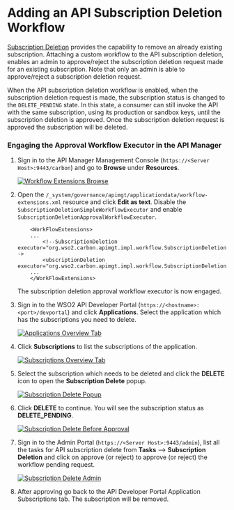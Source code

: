 # Adding an API Subscription Deletion Workflow

[Subscription Deletion]({{base_path}}/consume/manage-subscription/subscribe-to-an-api/) provides the capability to remove an already existing subscription. Attaching a custom workflow to the API subscription deletion, enables an admin to approve/reject the subscription deletion request made for an existing subscription. Note that only an admin is able to approve/reject a subscription deletion request.

When the API subscription deletion workflow is enabled, when the subscription deletion request is made, the subscription status is changed to the `DELETE_PENDING` state. In this state, a consumer can still invoke the API with the same subscription, using its production or sandbox keys, until the subscription deletion is approved. Once the subscription deletion request is approved the subscription will be deleted.

### Engaging the Approval Workflow Executor in the API Manager

1.  Sign in to the API Manager Management Console (`https://<Server Host>:9443/carbon`) and go to **Browse** under **Resources**.

    [![Workflow Extensions Browse]({{base_path}}/assets/img/learn/wf-extensions-browse.png)]({{base_path}}/assets/img/learn/wf-extensions-browse.png)

2.  Open the `/_system/governance/apimgt/applicationdata/workflow-extensions.xml` resource and click **Edit as text**. Disable the `SubscriptionDeletionSimpleWorkflowExecutor` and enable `SubscriptionDeletionApprovalWorkflowExecutor`. 
    ``` 
        <WorkFlowExtensions>
        ...
            <!--SubscriptionDeletion executor="org.wso2.carbon.apimgt.impl.workflow.SubscriptionDeletionSimpleWorkflowExecutor"/-->
            <ubscriptionDeletion executor="org.wso2.carbon.apimgt.impl.workflow.SubscriptionDeletionAprrovalWorkflowExecutor"/>
        ...
        </WorkFlowExtensions>
    ```

    The subscription deletion approval workflow executor is now engaged.


3.  Sign in to the WSO2 API Developer Portal (`https://<hostname>:<port>/devportal`) and click **Applications**. Select the application which has the subscriptions you need to delete.

    [![Applications Overview Tab]({{base_path}}/assets/img/learn/application-overview.png)]({{base_path}}/assets/img/learn/application-overview.png)


4. Click **Subscriptions** to list the subscriptions of the application.
    
    [![Subscriptions Overview Tab]({{base_path}}/assets/img/learn/subscriptions-overview-tab.png)]({{base_path}}/assets/img/learn/subscriptions-overview-tab.png)

     
5.  Select the subscription which needs to be deleted and click the **DELETE** icon to open the **Subscription Delete** popup.

    [![Subscription Delete Popup]({{base_path}}/assets/img/learn/subscription-delete-popup-start.png)]({{base_path}}/assets/img/learn/subscription-delete-popup-start.png)

6.  Click **DELETE** to continue. You will see the subscription status as **DELETE_PENDING**.

    [![Subscription Delete Before Approval]({{base_path}}/assets/img/learn/subscription-delete-before-approval.png)]({{base_path}}/assets/img/learn/subscription-delete-before-approval.png)
    
7.  Sign in to the Admin Portal (`https://<Server Host>:9443/admin`), list all the tasks for API subscription delete from **Tasks** --> **Subscription Deletion** and click on approve (or reject) to approve (or reject) the workflow pending request.

    [![Subscription Delete Admin]({{base_path}}/assets/img/learn/subscription-delete-admin-entry.png)]({{base_path}}/assets/img/learn/subscription-delete-admin-entry.png)

8.  After approving go back to the API Developer Portal Application Subscriptions tab. The subscription will be removed.

    
